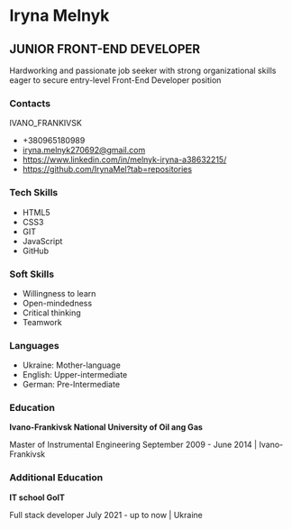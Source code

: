 # Iryna Melnyk

## **JUNIOR FRONT-END DEVELOPER**

Hardworking and passionate job seeker with strong organizational skills eager to secure entry-level Front-End Developer position

### Contacts

IVANO_FRANKIVSK

- +380965180989
- iryna.melnyk270692@gmail.com
- https://www.linkedin.com/in/melnyk-iryna-a38632215/
- https://github.com/IrynaMel?tab=repositories

### Tech Skills

- HTML5
- CSS3
- GIT
- JavaScript
- GitHub

### Soft Skills

- Willingness to learn
- Open-mindedness
- Critical thinking
- Teamwork

### Languages

- Ukraine: Mother-language
- English: Upper-intermediate
- German: Pre-Intermediate

### Education

**Ivano-Frankivsk National University of Oil ang Gas**

Master of Instrumental Engineering
September 2009 - June 2014 | Ivano-Frankivsk

### Additional Education

**IT school GoIT**

Full stack developer
July 2021 - up to now | Ukraine
